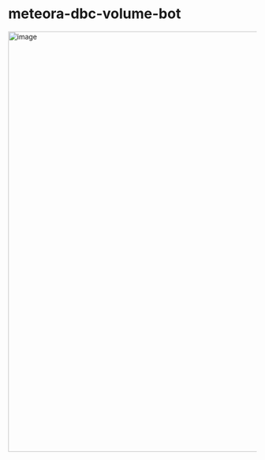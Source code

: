 # meteora-dbc-volume-bot

<img width="1908" height="851" alt="image" src="https://github.com/user-attachments/assets/eab2e72a-8de0-4a57-8143-3ae0f95af855" />
